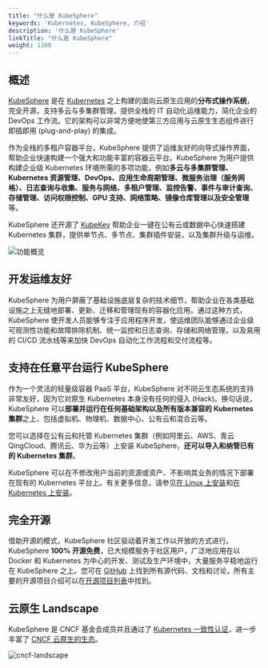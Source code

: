 ```yaml
---
title: "什么是 KubeSphere"
keywords: 'Kubernetes, KubeSphere, 介绍'
description: '什么是 KubeSphere'
linkTitle: "什么是 KubeSphere"
weight: 1100
---
```


## 概述

[KubeSphere](https://kubesphere.io) 是在 [Kubernetes](https://kubernetes.io) 之上构建的面向云原生应用的**分布式操作系统**，完全开源，支持多云与多集群管理，提供全栈的 IT 自动化运维能力，简化企业的 DevOps 工作流。它的架构可以非常方便地使第三方应用与云原生生态组件进行即插即用 (plug-and-play) 的集成。

作为全栈的多租户容器平台，KubeSphere 提供了运维友好的向导式操作界面，帮助企业快速构建一个强大和功能丰富的容器云平台。KubeSphere 为用户提供构建企业级 Kubernetes 环境所需的多项功能，例如**多云与多集群管理、Kubernetes 资源管理、DevOps、应用生命周期管理、微服务治理（服务网格）、日志查询与收集、服务与网络、多租户管理、监控告警、事件与审计查询、存储管理、访问权限控制、GPU 支持、网络策略、镜像仓库管理以及安全管理**等。

KubeSphere 还开源了 [KubeKey](https://github.com/kubesphere/kubekey) 帮助企业一键在公有云或数据中心快速搭建 Kubernetes 集群，提供单节点、多节点、集群插件安装，以及集群升级与运维。

![功能概览](/images/docs/zh-cn/introduction/what-is-kubesphere/kubesphere-feature-overview.jpeg)

## 开发运维友好

KubeSphere 为用户屏蔽了基础设施底层复杂的技术细节，帮助企业在各类基础设施之上无缝地部署、更新、迁移和管理现有的容器化应用。通过这种方式，KubeSphere 使开发人员能够专注于应用程序开发，使运维团队能够通过企业级可观测性功能和故障排除机制、统一监控和日志查询、存储和网络管理，以及易用的 CI/CD 流水线等来加快 DevOps 自动化工作流程和交付流程等。

## 支持在任意平台运行 KubeSphere

作为一个灵活的轻量级容器 PaaS 平台，KubeSphere 对不同云生态系统的支持非常友好，因为它对原生 Kubernetes 本身没有任何的侵入 (Hack)。换句话说，KubeSphere 可以**部署并运行在任何基础架构以及所有版本兼容的 Kubernetes 集群**之上，包括虚拟机、物理机、数据中心、公有云和混合云等。

您可以选择在公有云和托管 Kubernetes 集群（例如阿里云、AWS、青云QingCloud、腾讯云、华为云等）上安装 KubeSphere，**还可以导入和纳管已有的 Kubernetes 集群**。

KubeSphere 可以在不修改用户当前的资源或资产、不影响其业务的情况下部署在现有的 Kubernetes 平台上。有关更多信息，请参见[在 Linux 上安装](../../installing-on-linux/)和[在 Kubernetes 上安装](../../installing-on-kubernetes/)。

## 完全开源

借助开源的模式，KubeSphere 社区驱动着开发工作以开放的方式进行。KubeSphere **100% 开源免费**，已大规模服务于社区用户，广泛地应用在以 Docker 和 Kubernetes 为中心的开发、测试及生产环境中，大量服务平稳地运行在 KubeSphere 之上。您可在 [GitHub](https://github.com/kubesphere/) 上找到所有源代码、文档和讨论，所有主要的开源项目介绍可以在[开源项目列表](../../../projects/)中找到。

## 云原生 Landscape

KubeSphere 是 CNCF 基金会成员并且通过了 [Kubernetes 一致性认证](https://www.cncf.io/certification/software-conformance/#logos)，进一步丰富了 [CNCF 云原生的生态](https://landscape.cncf.io/?landscape=observability-and-analysis&license=apache-license-2-0)。

![cncf-landscape](/images/docs/zh-cn/introduction/what-is-kubesphere/cncf-landscape.png)